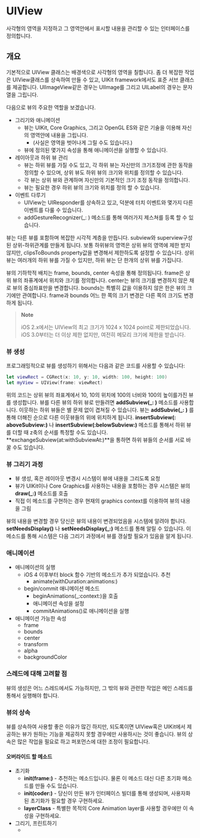 # UIView

사각형의 영역을 지정하고 그 영역안에서 표시할 내용을 관리할 수 있는 인터페이스를 정의합니다.



## 개요

기본적으로 UIView 클래스는 배경색으로 사각형의 영역을 칠합니다. 좀 더 복잡한 작업은 UIView클래스를 상속하여 만들 수 있고, UIKit framework에서도 표준 서브 클래스를 제공합니다. UIImageView같은 경우는 UIImage를 그리고 UILabel의 경우는 문자열을 그립니다.



다음으로 뷰의 주요한 역할을 보겠습니다.

- 그리기와 애니메이션
  - 뷰는 UIKit, Core Graphics, 그리고 OpenGL ES와 같은 기술을 이용해 자신의 영역안에 내용을 그립니다.
    - (사실은 영역을 벗어나게 그릴 수도 있습니다.)
  - 뷰에 정의된 몇가지 속성을 통해 애니메이션을 실행할 수 있습니다.
- 레이아웃과 하위 뷰 관리
  - 뷰는 하위 뷰를 가질 수도 있고, 각 하위 뷰는 자신만의 크기조정에 관한 동작을 정의할 수 있으며, 상위 뷰도 하위 뷰의 크기와 위치를 정의할  수 있습니다.
  - 각 뷰는 상위 뷰와 관계하며 자신만의 기본적인 크기 조정 동작을 정의합니다.
  - 뷰는 필요한 경우 하위 뷰의 크기와 위치를 정의 할 수 있습니다.
- 이벤트 다루기
  - UIView는 UIResponder를 상속하고 있고, 덕분에 터치 이벤트와 몇가지 다른 이벤트를 다룰 수 있습니다.
  - addGestureRecognizer(_: ) 메소드를 통해 여러가지 제스쳐를 등록 할 수 있습니다.



뷰는 다른 뷰를 포함하며 복잡한 시각적 계층을 만듭니다. subview와 superview구성된 상위-하위관계를 만들게 됩니다. 보통 하위뷰의 영역은 상위 뷰의 영역에 제한 받지 않지만, clipsToBounds property값을 변경해서 제한하도록 설정할 수 있습니다. 상위 뷰는 여러개의 하위 뷰를 가질 수 있지만, 하위 뷰는 단 한개의 상위 뷰를 가집니다.

뷰의 기하학적 배치는 frame, bounds, center 속성을 통해 정의됩니다. frame은 상위 뷰의 좌퓨계에서 위치와 크기를 정의합니다. center는 뷰의 크기를 변경하지 않은 채로 뷰의 중심좌표만을 변경합니다. bounds는 특별히 값을 이용하지 않은 한은 뷰의 크기에만 관여합니다. frame과 bounds 어느 한 쪽의 크기 변경은 다른 쪽의 크기도 변경하게 됩니다.

> **Note**
>
> iOS 2.x에서는 UIView의 최고 크기가 1024 x 1024 point로 제한되었습니다. iOS 3.0부터는 더 이상 제한 없지만, 여전히 메모리 크기에 제한을 받습니다.



### 뷰 생성

프로그래밍적으로 뷰를 생성하기 위해서는 다음과 같은 코드를 사용할 수 있습니다:

```swift
let viewRect = CGRect(x: 10, y: 10, width: 100, height: 100)
let myView = UIView(frame: viewRect)
```

위의 코드는 상위 뷰의 좌표계에서 10, 10의 위치에 100의 너비와 100의 높이를가진 뷰를 생성합니다. 뷰를 다른 뷰의 하위 뷰로 만들려면 **addSubview(_: )** 메소드를 사용합니다. 이웃하는 하위 뷰들은 별 문제 없이 겹쳐질 수 있습니다. 뷰는 **addSubvie(_: )** 를 통해 더해진 순으로 다른 이웃뷰들의 위에 위치하게 됩니다. **insertSubview(: aboveSubview:)** 나 **insertSubview(:belowSubview:)** 메소드를 통해서 하위 뷰를 더할 때 z축의 순서를 특정할 수도 있습니다. **exchangeSubview(at:withSubviewAt:)**을 통하면 하위 뷰들의 순서를 서로 바꿀 수도 있습니다.



### 뷰 그리기 과정

- 뷰 생성, 혹은 레이아웃 변경시 시스템이 뷰에 내용을 그리도록 요청
- 뷰가 UIKit이나 Core Graphics를 사용하는 내용을 포함하는 경우 시스템은 뷰의 **draw(_:)** 메소드를 호출
- 직접 이 메소드를 구현하는 경우 현재의 graphics context를 이용하여 뷰의 내용을 그림

뷰의 내용을 변경할 경우 당신은 뷰의 내용이 변경되었음을 시스템에 알려야 합니다. **setNeedsDisplay()** 나 **setNeedsDisplay(_:)** 메소드를 통해 알릴 수 있습니다. 이 메소드를 통해 시스템은 다음 그리기 과정에서 뷰를 갱실할 필요가 있음을 알게 됩니다.



### 애니메이션

- 애니메이션의 실행
  - iOS 4 이후부터 block 함수 기반의 메소드가 추가 되었습니다. 추천
    - animate(withDuration:animations:)
  - begin/commit 애니메이션 메소드
    - beginAnimations(_:context:)을 호출
    - 애니메이션 속성을 설정
    - commitAnimations()로 애니메이션을 실행
- 애니메이션 가능한 속성
  - frame
  - bounds
  - center
  - transform
  - alpha
  - backgroundColor



### 스레드에 대해 고려할 점

뷰의 생성은 어느 스레드에서도 가능하지만, 그 밖의 뷰와 관련한 작업은 메인 스레드를 통해서 실행해야 합니다.



### 뷰의 상속

뷰를 상속하여 사용할 좋은 이유가 많긴 하지만, 되도록이면 UIView혹은 UIKit에서 제공하는 뷰가 원하는 기능을 제공하지 못할 경우에만 사용하시는 것이 좋습니다. 뷰의 상속은 많은 작업을 필요로 하고 퍼포먼스에 대한 조정이 필요합니다.

#### 오버라이드 할 메소드

- 초기화
  - **init(frame:)** - 추천하는 메소드입니다. 물론 이 메소드 대신 다른 초기화 메소드를 만들 수도 있습니다.
  - **init(coder:)** - 당신이 만든 뷰가 인터페이스 빌더를 통해 생성되며, 사용자화된 초기화가 필요할 경우 구현하세요.
  - **layerClass** - 특별한 목적의 Core Animation layer를 사용할 경우에만 이 속성을 구현하세요.
- 그리기, 프린트하기
  - ​